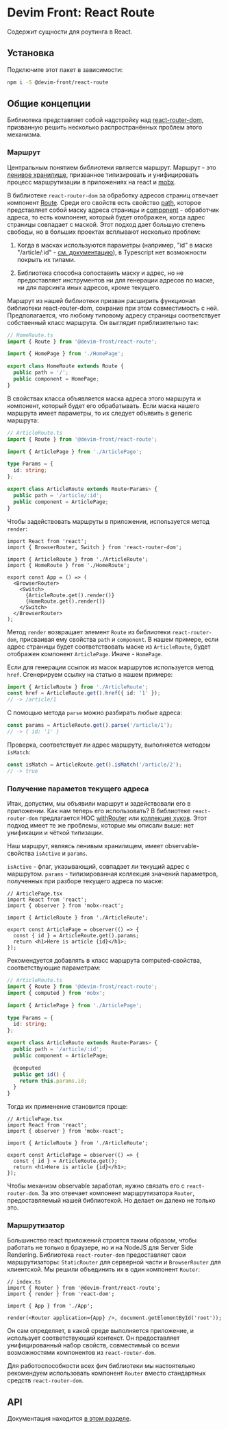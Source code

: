 # Devim Front: React Route

Содержит сущности для роутинга в React.

## Установка

Подключите этот пакет в зависимости:

```bash
npm i -S @devim-front/react-route
```

## Общие концепции

Библиотека представляет собой надстройку над [react-router-dom](https://reactrouter.com/web/guides/quick-start), призванную решить несколько распространённых проблем этого механизма.

### Маршрут

Центральным понятием библиотеки является маршрут. Маршрут - это [ленивое хранилище](https://github.com/devim-front/store#%D1%81%D0%B2%D1%8F%D0%B7%D1%8C-%D1%81-%D1%81%D0%B5%D1%80%D0%B2%D0%B8%D1%81%D0%B0%D0%BC%D0%B8), призванное типизировать и унифицировать процесс маршрутизации в приложениях на react и [mobx](https://mobx.js.org/README.html).

В библиотеке `react-router-dom` за обработку адресов страниц отвечает компонент [Route](https://reactrouter.com/web/api/Route). Среди его свойств есть свойство [path](https://reactrouter.com/web/api/Route/path-string-string), которое представляет собой маску адреса страницы и [component](https://reactrouter.com/web/api/Route/component) - обработчик адреса, то есть компонент, который будет отображен, когда адрес страницы совпадает с маской. Этот подход дает большую степень свободы, но в больших проектах всплывают несколько проблем:

1. Когда в масках используются параметры (например, "id" в маске "/article/:id" - [см. документацию](https://reactrouter.com/web/api/Route/path-string-string)), в Typescript нет возможности покрыть их типами.

2. Библиотека способна сопоставить маску и адрес, но не предоставляет инструментов ни для генерации адресов по маске, ни для парсинга иных адресов, кроме текущего.

Маршрут из нашей библиотеки призван расширить функционал библиотеки react-router-dom, сохранив при этом совместимость с ней. Предполагается, что любому типовому адресу страницы соответствует собственный класс маршрута. Он выглядит приблизительно так:

```ts
// HomeRoute.ts
import { Route } from '@devim-front/react-route';

import { HomePage } from './HomePage';

export class HomeRoute extends Route {
  public path = '/';
  public component = HomePage;
}
```

В свойствах класса объявляется маска адреса этого маршрута и компонент, который будет его обрабатывать. Если маска нашего маршрута имеет параметры, то их следует объявить в generic маршрута:

```ts
// ArticleRoute.ts
import { Route } from '@devim-front/react-route';

import { ArticlePage } from './ArticlePage';

type Params = {
  id: string;
};

export class ArticleRoute extends Route<Params> {
  public path = '/article/:id';
  public component = ArticlePage;
}
```

Чтобы задействовать маршруты в приложении, используется метод `render`:

```tsx
import React from 'react';
import { BrowserRouter, Switch } from 'react-router-dom';

import { ArticleRoute } from './ArticleRoute';
import { HomeRoute } from './HomeRoute';

export const App = () => (
  <BrowserRouter>
    <Switch>
      {ArticleRoute.get().render()}
      {HomeRoute.get().render()}
    </Switch>
  </BrowserRouter>
);
```

Метод `render` возвращает элемент `Route` из библиотеки `react-router-dom`, присваивая ему свойства `path` и `component`. В нашем примере, если адрес страницы будет соответствовать маске из `ArticleRoute`, будет отображен компонент `ArticlePage`. Иначе - `HomePage`.

Если для генерации ссылок из масок маршрутов используется метод `href`. Сгенерируем ссылку на статью в нашем примере:

```ts
import { ArticleRoute } from './ArticleRoute';
const href = ArticleRoute.get().href({ id: '1' });
// -> /article/1
```

С помощью метода `parse` можно разбирать любые адреса:

```ts
const params = ArticleRoute.get().parse('/article/1');
// -> { id: '1' }
```

Проверка, соответствует ли адрес маршруту, выполняется методом `isMatch`:

```ts
const isMatch = ArticleRoute.get().isMatch('/article/2');
// -> true
```

### Получение параметов текущего адреса

Итак, допустим, мы объявили маршрут и задействовали его в приложении. Как нам теперь его использовать? В библиотеке `react-router-dom` предлагается HOC [withRouter](https://reactrouter.com/web/api/withRouter) или [коллекция хуков](https://reactrouter.com/web/api/Hooks). Этот подход имеет те же проблемы, которые мы описали выше: нет унификации и чёткой типизации.

Наш маршрут, являясь ленивым хранилищем, имеет observable-свойства `isActive` и `params`.

`isActive` - флаг, указывающий, совпадает ли текущий адрес с маршрутом. `params` - типизированная коллекция значений параметров, полученных при разборе текущего адреса по маске:

```tsx
// ArticlePage.tsx
import React from 'react';
import { observer } from 'mobx-react';

import { ArticleRoute } from './ArticleRoute';

export const ArticlePage = observer(() => {
  const { id } = ArticleRoute.get().params;
  return <h1>Here is article {id}</h1>;
});
```

Рекомендуется добавлять в класс маршрута computed-свойства, соответствующие параметрам:

```ts
// ArticleRoute.ts
import { Route } from '@devim-front/react-route';
import { computed } from 'mobx';

import { ArticlePage } from './ArticlePage';

type Params = {
  id: string;
};

export class ArticleRoute extends Route<Params> {
  public path = '/article/:id';
  public component = ArticlePage;

  @computed
  public get id() {
    return this.params.id;
  }
}
```

Тогда их применение становится проще:

```tsx
// ArticlePage.tsx
import React from 'react';
import { observer } from 'mobx-react';

import { ArticleRoute } from './ArticleRoute';

export const ArticlePage = observer(() => {
  const { id } = ArticleRoute.get();
  return <h1>Here is article {id}</h1>;
});
```

Чтобы механизм observable заработал, нужно связать его с `react-router-dom`. За это отвечает компонент маршрутизатора `Router`, предоставляемый нашей библиотекой. Но делает он далеко не только это.

### Маршрутизатор

Большинство react приложений строятся таким образом, чтобы работать не только в браузере, но и на NodeJS для Server Side Rendering. Библиотека `react-router-dom` предоставляет свои маршрутизаторы: `StaticRouter` для серверной части и `BrowserRouter` для клиентской. Мы решили объединить их в один компонент `Router`:

```tsx
// index.ts
import { Router } from '@devim-front/react-route';
import { render } from 'react-dom';

import { App } from './App';

render(<Router application={App} />, document.getElementById('root'));
```

Он сам определяет, в какой среде выполняется приложение, и использует соответствующий контекст. Он предоставляет унифицированный набор свойств, совместимый со всеми возможностями компонентов из `react-router-dom`.

Для работоспособности всех фич библиотеки мы настоятельно рекомендуем использовать компонент `Router` вместо стандартных средств `react-router-dom`.

## API

Документация находится [в этом разделе](https://github.com/devim-front/react-route/tree/master/docs).
